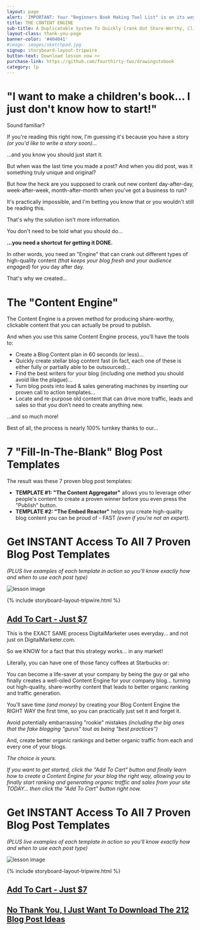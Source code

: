 ```yaml
---
layout: page
alert: 'IMPORTANT: Your "Beginners Book Making Tool List" is on its way! (Please allow 10-15 minutes for delivery). Get help implementing your book ideas, read the page below.'
title: THE CONTENT ENGINE
sub-title: A Duplicatable System To Quickly Crank Out Share-Worthy, Clickable Blog Content That Gets You Traffic And Converts That Traffic Into Sales
layout-class: thank-you-page
banner-color: '#404041'
#image: images/sketchpad.jpg
signup: storyboard-layout-tripwire
button-text: Download lesson now >>
purchase-link: https://github.com/fourthirty-two/drawingstobook
category: lp
---
```

"I want to make a children's book...  I just don't know how to start!"
======================================================================

Sound familiar?

If you're reading this right now, I'm guessing it's because you have a story _(or you'd like to write a story soon)..._

...and you know you should just start it.

But when was the last time you made a post? And when you did post, was it something truly unique and original?

But how the heck are you supposed to crank out new content day-after-day, week-after-week, month-after-month when you've got a business to run?

It's practically impossible, and I'm betting you know that or you wouldn't still be reading this.

That's why the solution isn't more information.

You don't need to be told what you should do…

**...you need a shortcut for getting it DONE.**

In other words, you need an "Engine" that can crank out different types of high-quality content _(that keeps your blog fresh and your audience engaged)_ for you day after day.

That's why we created...

The "Content Engine"
====================

The Content Engine is a proven method for producing share-worthy, clickable content that you can actually be proud to publish.

And when you use this same Content Engine process, you’ll have the tools to:

* Create a Blog Content plan in 60 seconds (or less)...
* Quickly create stellar blog content fast (in fact, each one of these is either fully or partially able to be outsourced)...
* Find the best writers for your blog (including one method you should avoid like the plague)...
* Turn blog posts into lead & sales generating machines by inserting our proven call to action templates...
* Locate and re-purpose old content that can drive more traffic, leads and sales so that you don’t need to create anything new.

...and so much more!

Best of all, the process is nearly 100% turnkey thanks to our...

7 "Fill-In-The-Blank" Blog Post Templates
=========================================

The result was these 7 proven blog post templates:

* **TEMPLATE #1: "The Content Aggregator"** allows you to leverage other people's content to create a proven winner before you even press the "Publish" button.
* **TEMPLATE #2: "The Embed Reactor"** helps you create high-quality blog content you can be proud of - FAST _(even if you're not an expert)._

Get INSTANT Access To All 7 Proven Blog Post Templates
======================================================
_(PLUS live examples of each template in action so you'll know exactly how and when to use each post type)_

![lesson image](http://placehold.it/800x300)

{% include storyboard-layout-tripwire.html %}

[Add To Cart - Just $7](https://github.com/fourthirty-two/drawingstobook)
-------------------------------------------------------------------------

This is the EXACT SAME process DigitalMarketer uses everyday... and not just on DigitalMarketer.com.

So we KNOW for a fact that this strategy works... in any market!

Literally, you can have one of those fancy coffees at Starbucks or:

You can become a life-saver at your company by being the guy or gal who finally creates a well-oiled Content Engine for your company blog... turning out high-quality, share-worthy content that leads to better organic ranking and traffic generation.

You’ll save time _(and money)_ by creating your Blog Content Engine the RIGHT WAY the first time, so you can practically just set it and forget it.

Avoid potentially embarrassing "rookie" mistakes _(including the big ones that the fake blogging "gurus" tout as being "best practices")_

And, create better organic rankings and better organic traffic from each and every one of your blogs.

_The choice is yours._

_If you want to get started, click the "Add To Cart" button and finally learn how to create a Content Engine for your blog the right way, allowing you to finally start ranking and generating organic traffic and sales from your site TODAY… then click the "Add To Cart" button right now._

Get INSTANT Access To All 7 Proven Blog Post Templates
======================================================
_(PLUS live examples of each template in action so you'll know exactly how and when to use each post type)_

![lesson image](http://placehold.it/800x300)

{% include storyboard-layout-tripwire.html %}

[Add To Cart - Just $7](https://github.com/fourthirty-two/drawingstobook)
-------------------------------------------------------------------------

[No Thank You, I Just Want To Download The 212 Blog Post Ideas](https://github.com/fourthirty-two/drawingstobook)
-----------------------------------------------------------------------------------------------------------------
